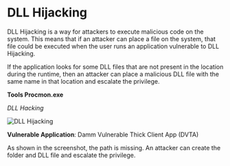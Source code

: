 # **DLL Hijacking**

DLL Hijacking is a way for attackers to execute malicious code on the system. This means that if an attacker can place a file on the system, that file could be executed when the user runs an application vulnerable to DLL Hijacking.

If the application looks for some DLL files that are not present in the location during the runtime, then an attacker can place a malicious DLL file with the same name in that location and escalate the privilege.

**Tools Procmon.exe**

_DLL Hacking_

![DLL Hijacking](https://payatu.com/static/images/remoteblogs/farid/thick-client-penetration-testing/DLL\_hijacking.png)

**Vulnerable Application**: Damm Vulnerable Thick Client App (DVTA)

As shown in the screenshot, the path is missing. An attacker can create the folder and DLL file and escalate the privilege.
